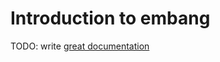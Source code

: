 # Introduction to embang

TODO: write [great documentation](http://jacobian.org/writing/what-to-write/)

